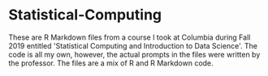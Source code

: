 # Statistical-Computing
These are R Markdown files from a course I took at Columbia during Fall 2019 entitled 'Statistical Computing and Introduction to Data Science'. 
  The code is all my own, however, the actual prompts in the files were written by the professor. The files are a mix of R and R Markdown code. 
